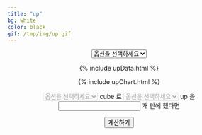 ```yaml
---
title: "up"
bg: white
color: black
gif: /tmp/img/up.gif
---
```



<div style='text-align:center;'>

<select id='upSelect' style="text-align-last:center;" onchange = "changeSelect();">
	<option value='NULL'>옵션을 선택하세요</option>
	<option value='RE'>RE</option>
	<option value='EU'>EU</option>
	<option value='UL'>UL</option>
</select>

<br>

<div> 


<canvas id="upChart"></canvas>

{% include upData.html %}

{% include upChart.html %}


<select id='cubeSelect' disabled onchange='changeCubeSelect();'>
	<option value='NULL'>옵션을 선택하세요</option>
	<option value='red'>red</option>
	<option value='black'>black</option>
	<option value='additional'>additional</option>
	<option value='questionable'>questionable</option>
	<option value='expert'>expert</option>
	<option value='master'>master</option>
</select>

<span>
cube 로
</span>

<select id='cubeUpSelect' disabled>
	<option value='NULL'>옵션을 선택하세요</option>
	<option value='RE'>RE</option>
	<option value='EU'>EU</option>
	<option value='UL'>UL</option>
</select>

<span>
up 을
</span>

<input type='text' id='cubeNumber'>

<span>
개 만에 했다면
</span>

<button id='cubeNumberButton' onclick='cubeNumberCal()'>계산하기</button>

<br>

<span id='cubeNumberResultText'>
</span>

<script>
function changeCubeSelect(){
//2
	var selectCube = document.getElementById('cubeSelect');
	var selectCubeValue = selectCube.options[selectCube.selectedIndex].value;
	var selectUpCube = document.getElementById('cubeUpSelect');
	
}

function cubeNumberCal(){
//3
	var selectCube = document.getElementById('cubeSelect');
	var selectCubeValue = selectCube.options[selectCube.selectedIndex].value;

	var selectUpCube = document.getElementById('cubeUpSelect');
	var selectUpCubeValue = selectUpCube.options[selectUpCube.selectedIndex].value;

	var cubeNumberText = document.getElementById('cubeNumber');
	var resultText = document.getElementById('cubeNumberResultText');

	console.log(Number(cubeNumberText.value));
	
	var avText = '';
	var rankText = 0;
	var avTextM = '';
	var rankTextM = 0;

	if(selectCubeValue == 'NULL'){}
	else if(selectCubeValue == 'red'){
		if(selectUpCubeValue == 'RE'){
			avText = AvRedRE/1000;
			avTextM = AvRedREM/1000;
			for(var i=0;i <= Number(cubeNumberText.value);i++){
				if(!isNaN(dataRedRE[i])) rankText = dataRedRE[i];
				if(i > 1010) break;
			}
			for(var i=0;i <= Number(cubeNumberText.value);i++){
				if(!isNaN(dataRedREM[i])) rankTextM = dataRedREM[i];
				if(i > 1010) break;
			}
		}
	}


	console.log('avText: '+avText+'\n');
	console.log('rankText: '+rankText+'\n');
	resultText.innerText = avText + '\n' + rankText + '\n' + avTextM + '\n' + rankTextM;
}

var cubeOption = {
	re: ['red','black','additional','questionable','expert','master'],
	eu: ['red','black','additional','expert','master'],
	ul: ['red','black','additional','master'],
	
	rem: ['red','black','additional','questionable','expert','master'],
        eum: ['red','black','additional','expert','master'],
        ulm: ['red','black','additional','master'],
	
	red: ['re','eu','ul'],
	black: ['re','eu','ul'],
	additional: ['re','eu','ul'],
	questionable: ['re'],
	expert: ['re','eu'],
	master: ['re','eu','ul'],
	
	redm: ['re','eu','ul'],
        blackm: ['re','eu','ul'],
        additionalm: ['re','eu','ul'],
        questionablem: ['re'],
        expertm: ['re','eu'],
        masterm: ['re','eu','ul']
};

function changeSelect(){
//1
	var upSelectName = document.getElementById('upSelect');
	var upSelectValue = upSelectName.options[upSelectName.selectedIndex].value;
	var upSelectOption = upSelectName.options[upSelectName.selectedIndex].InnerText;
	var cubeSelect = document.getElementById('cubeSelect');
	var cubeUpSelect = document.getElementById('cubeUpSelect');
	var cubeNumber = document.getElementById('cubeNumber');

	var secondOption = '';

	switch(upSelectValue){
		case 'RE':
			secondOption = cubeOption.re;
			break;
		case 'EU':
			secondOption = cubeOption.eu;
			break;
		case 'UL':
			secondOption = cubeOption.ul;
			break;
	}

	cubeSelect.selectedIndex = 0;

	if(upSelectValue == 'NULL') cubeSelect.disabled = true;
	else{
		cubeSelect.disabled = false;
		
		cubeSelect.options.length = 0;
                for(var i = 0;i < secondOption.length;i++){
                        var seOption = document.createElement('option');
                        seOption.text = secondOption[i];
                        seOption.value = secondOption[i];
                        cubeSelect.append(seOption);
                        console.log(seOption);
                }

	}

	if(upSelectValue == 'NULL'){
		config.data.datasets.splice(0,100);
		myChart.update();
	}
	else if(upSelectValue == 'RE'){
		config.data.datasets.splice(0,100);
		myChart.update();
			
		cubeUpSelect.selectedIndex = 1;

		config.data.datasets.push(RERedDataset);
		config.data.datasets.push(RERedMDataset);

		config.data.datasets.push(REBlackDataset);
		config.data.datasets.push(REBlackMDataset);

		config.data.datasets.push(REAdditionalDataset);
		config.data.datasets.push(REAdditionalMDataset);

		config.data.datasets.push(REQuestionableDataset);
		config.data.datasets.push(REQuestionableMDataset);

		config.data.datasets.push(REExpertDataset);
		config.data.datasets.push(REExpertMDataset);

		config.data.datasets.push(REMasterDataset);
		config.data.datasets.push(REMasterMDataset);

		myChart.update();
	}
	else if(upSelectValue == 'EU'){
		config.data.datasets.splice(0,100);
		myChart.update();
		
		cubeUpSelect.selectedIndex = 2;

		config.data.datasets.push(EURedDataset);
		config.data.datasets.push(EURedMDataset);

		config.data.datasets.push(EUBlackDataset);
		config.data.datasets.push(EUBlackMDataset);

		config.data.datasets.push(EUAdditionalDataset);
		config.data.datasets.push(EUAdditionalMDataset);

		config.data.datasets.push(EUExpertDataset);
		config.data.datasets.push(EUExpertMDataset);

		config.data.datasets.push(EUMasterDataset);
		config.data.datasets.push(EUMasterMDataset);

		myChart.update();
	}
	else if(upSelectValue == 'UL'){
		config.data.datasets.splice(0,100);
		myChart.update();
		
		cubeUpSelect.selectedIndex = 3;

		config.data.datasets.push(ULRedDataset);
		config.data.datasets.push(ULRedMDataset);

		config.data.datasets.push(ULBlackDataset);
		config.data.datasets.push(ULBlackMDataset);

		config.data.datasets.push(ULAdditionalDataset);
		config.data.datasets.push(ULAdditionalMDataset);

		config.data.datasets.push(ULMasterDataset);
		config.data.datasets.push(ULMasterMDataset);

		myChart.update();
	}
}

</script>

</div>


